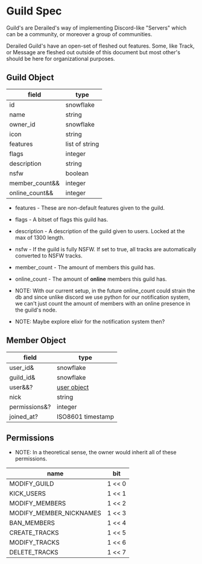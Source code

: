 # Guild Spec
Guild's are Derailed's way of implementing Discord-like "Servers" which can be a community, or moreover a group of communities.

Derailed Guild's have an open-set of fleshed out features. 
Some, like Track, or Message are fleshed out outside of this document but most other's should be here for organizational purposes.

## Guild Object

| field             | type              |
| ----------------- | ----------------- |
| id                | snowflake         |
| name              | string            |
| owner_id          | snowflake         |
| icon              | string            |
| features          | list of string    |
| flags             | integer           |
| description       | string            |
| nsfw              | boolean           |
| member_count&&    | integer           |
| online_count&&    | integer           |

* features - These are non-default features given to the guild.
* flags - A bitset of flags this guild has.
* description - A description of the guild given to users. Locked at the max of 1300 length.
* nsfw - If the guild is fully NSFW. If set to true, all tracks are automatically converted to NSFW tracks.
* member_count - The amount of members this guild has.
* online_count - The amount of **online** members this guild has.


* NOTE: With our current setup, 
in the future online_count could strain the db and since unlike discord we use
python for our notification system, we can't just count the amount of members with an online presence in the guild's node.

* NOTE: Maybe explore elixir for the notification system then?

## Member Object

| field         | type                                  |
| ------------- | ------------------------------------- |
| user_id&      | snowflake                             |
| guild_id&     | snowflake                             |
| user&&?       | [user object](./user.md#user-object)  |
| nick          | string                                |
| permissions&? | integer                               |
| joined_at?    | ISO8601 timestamp                     |


## Permissions

* NOTE: In a theoretical sense, the owner would inherit all of these permissions.

| name                      | bit    |
| ------------------------- | ------ |
| MODIFY_GUILD              | 1 << 0 |
| KICK_USERS                | 1 << 1 |
| MODIFY_MEMBERS            | 1 << 2 |
| MODIFY_MEMBER_NICKNAMES   | 1 << 3 |
| BAN_MEMBERS               | 1 << 4 |
| CREATE_TRACKS             | 1 << 5 |
| MODIFY_TRACKS             | 1 << 6 |
| DELETE_TRACKS             | 1 << 7 |
